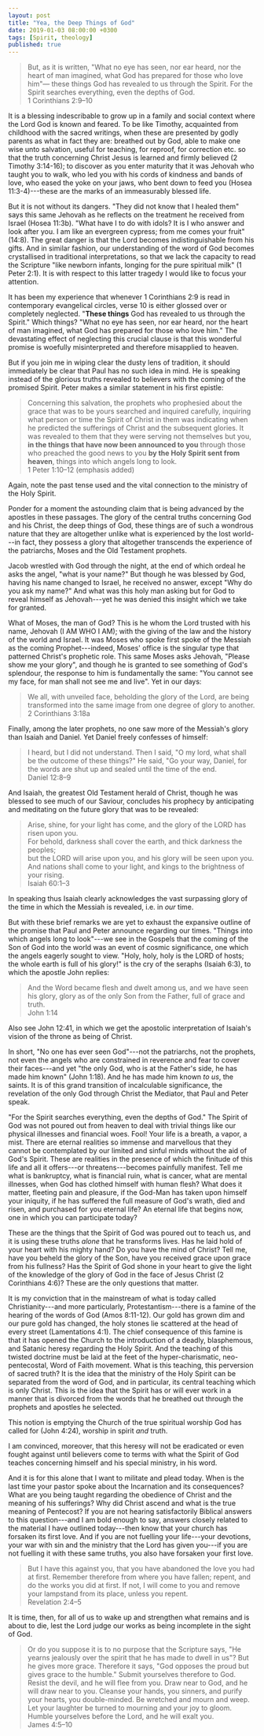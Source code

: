```yaml
---
layout: post
title: "Yea, the Deep Things of God"
date: 2019-01-03 08:00:00 +0300
tags: [Spirit, theology]
published: true
---
```


> But, as it is written,
> "What no eye has seen, nor ear heard, nor the heart of man imagined, what God has prepared for
> those who love him"—
> these things God has revealed to us through the Spirit. For the Spirit searches everything, even
> the depths of God.  
> 1 Corinthians 2:9–10

It is a blessing indescribable to grow up in a family and social context where the Lord God is known
and feared. To be like Timothy, acquainted from childhood with the sacred writings, when these are
presented by godly parents as what in fact they are: breathed out by God, able to make one wise unto
salvation, useful for teaching, for reproof, for correction etc. so that the truth concerning Christ
Jesus is learned and firmly believed (2 Timothy 3:14-16); to discover as you enter maturity that it
was Jehovah who taught you to walk, who led you with his cords of kindness and bands of love, who
eased the yoke on your jaws, who bent down to feed you (Hosea 11:3-4)---these are the marks of an
immeasurably blessed life.

But it is not without its dangers. "They did not know that I healed them" says this
same Jehovah as he reflects on the treatment he received from Israel (Hosea 11:3b).
"What have I to do with idols? It is I who answer and look after you. I am like an
evergreen cypress; from me comes your fruit" (14:8).
The great danger is that the Lord becomes indistinguishable from his gifts.
And in similar fashion, our understanding of the word of God becomes crystallised in traditional
interpretations, so that we lack the capacity to read the Scripture "like newborn infants, longing
for the pure spiritual milk" (1 Peter 2:1). It is with respect to this latter tragedy I would like
to focus your attention.

It has been my experience that whenever 1 Corinthians 2:9 is read in contemporary evangelical
circles, verse 10 is either glossed over or completely neglected. "__These things__ God has revealed
to us through the Spirit." Which things? "What no eye has seen, nor ear heard, nor the heart of man
imagined, what God has prepared for those who love him." The devastating effect of neglecting this
crucial clause is that this wonderful promise is woefully misinterpreted and therefore misapplied to
heaven.

But if you join me in wiping clear the dusty lens of tradition, it should immediately be clear that
Paul has no such idea in mind. He is speaking instead of the glorious truths revealed to believers
with the coming of the promised Spirit. Peter makes a similar statement in his first epistle:

> Concerning this salvation, the prophets who prophesied about the grace that was to be yours
> searched and inquired carefully, inquiring what person or time the Spirit of Christ in them was
> indicating when he predicted the sufferings of Christ and the subsequent glories. It was revealed
> to them that they were serving not themselves but you, __in the things that have now been
> announced to you__ through those who preached the good news to you __by the Holy Spirit sent from
> heaven__, things into which angels long to look.  
> 1 Peter 1:10–12 (emphasis added)

Again, note the past tense used and the vital connection to the ministry of the Holy Spirit. 

Ponder for a moment the astounding claim that is being advanced by the apostles in these passages.
The glory of the central truths concerning God and his Christ, the deep things of God, these things
are of such a wondrous nature that they are altogether unlike what is experienced by the lost
world---in fact, they possess a glory that altogether transcends the experience of the patriarchs,
Moses and the Old Testament prophets.

Jacob wrestled with God through the night, at the end of which ordeal he asks the angel, "what is
your name?" But though he was blessed by God, having his name changed to Israel, he received no
answer, except "Why do you ask my name?" And what was this holy man asking but for God to reveal
himself as Jehovah---yet he was denied this insight which we take for granted.

What of Moses, the man of God? This is he whom the Lord trusted with his name, Jehovah (I AM
WHO I AM); with the giving of the law and the history of the world and Israel. It was Moses who
spoke first spoke of the Messiah as the coming Prophet---indeed, Moses' office is the singular type
that patterned Christ's prophetic role. This same Moses asks Jehovah, "Please show me your glory",
and though he is granted to see something of God's splendour, the response to him is fundamentally
the same: "You cannot see my face, for man shall not see me and live". Yet in our days:

> We all, with unveiled face, beholding the glory of the Lord, are being transformed into the same
> image from one degree of glory to another.
> 2 Corinthians 3:18a

Finally, among the later prophets, no one saw more of the Messiah's glory than Isaiah and Daniel.
Yet Daniel freely confesses of himself: 

> I heard, but I did not understand. Then I said, "O my lord, what shall be the outcome of these
> things?" He said, "Go your way, Daniel, for the words are shut up and sealed until the time of the
> end.  
Daniel 12:8–9

And Isaiah, the greatest Old Testament herald of Christ, though he was blessed to see much of our
Saviour, concludes his prophecy by anticipating and meditating on the future glory that was to be
revealed:

> Arise, shine, for your light has come, and the glory of the LORD has risen upon you.  
> For behold, darkness shall cover the earth, and thick darkness the peoples;  
> but the LORD will arise upon you, and his glory will be seen upon you.  
> And nations shall come to your light, and kings to the brightness of your rising.  
> Isaiah 60:1–3

In speaking thus Isaiah clearly acknowledges the vast surpassing glory of the time in which the
Messiah is revealed, i.e. in _our_ time.

But with these brief remarks we are yet to exhaust the expansive outline of the promise that Paul
and Peter announce regarding our times. "Things into which angels long to look"---we see in the
Gospels that the coming of the Son of God into the world was an event of cosmic significance, one
which the angels eagerly sought to view. "Holy, holy, holy is the LORD of hosts; the whole earth is
full of his glory!" is the cry of the seraphs (Isaiah 6:3), to which the apostle John replies:

> And the Word became flesh and dwelt among us, and we have seen his glory, glory as of the only Son
> from the Father, full of grace and truth.  
John 1:14

Also see John 12:41, in which we get the apostolic interpretation of Isaiah's vision of the throne
as being of Christ.

In short, "No one has ever seen God"---not the patriarchs, not the prophets, not even the angels who
are constrained in reverence and fear to cover their faces---and yet "the only God, who is at the
Father's side, he has made him known" (John 1:18). And he has made him known _to us_, the saints. It
is of this grand transition of incalculable significance, the revelation of the only God through
Christ the Mediator, that Paul and Peter speak.

"For the Spirit searches everything, even the depths of God." The Spirit of God was not poured out
from heaven to deal with trivial things like our physical illnesses and financial woes. Fool! Your
life is a breath, a vapor, a mist. There are eternal realities so immense and
marvellous that they cannot be contemplated by our limited and sinful minds without the aid of God's
Spirit. These are realities in the presence of which the finitude of this life and all it
offers---or threatens---becomes painfully manifest. Tell me what is bankruptcy, what is financial
ruin, what is cancer, what are mental illnesses, when God has clothed himself with human flesh? What
does it matter, fleeting pain and pleasure, if the God-Man has taken upon himself your iniquity, if
he has suffered the full measure of God's wrath, died and risen, and purchased for you eternal life?
An eternal life that begins now, one in which you can participate today?

These are the things that the Spirit of God was poured out to teach us, and it is using these truths
_alone_ that he transforms lives. Has he laid hold of your heart with his mighty hand? Do you have
the mind of Christ? Tell me, have you beheld the glory of the Son, have you received grace upon
grace from his fullness? Has the Spirit of God shone in your heart to give the light of the
knowledge of the glory of God in the face of Jesus Christ (2 Corinthians 4:6)? These are the only
questions that matter.

It is my conviction that in the mainstream of what is today called Christianity---and more
particularly, Protestantism---there is a famine of the hearing of the words of God (Amos 8:11-12).
Our gold has grown dim and our pure gold has changed, the holy stones lie scattered at the head of
every street (Lamentations 4:1). The chief consequence of this famine is that it has opened the
Church to the introduction of a deadly, blasphemous, and Satanic heresy regarding the Holy Spirit.
And the teaching of this twisted doctrine must be laid at the feet of the hyper-charismatic,
neo-pentecostal, Word of Faith movement.
What is this teaching, this perversion of sacred truth? It is the idea that the ministry of the Holy
Spirit can be separated from the word of God, and in particular, its central teaching which is only
Christ. This is the idea that the Spirit has or will ever work in a manner that is divorced from the
words that he breathed out through the prophets and apostles he selected.

This notion is emptying the Church of the true spiritual worship God has called for (John 4:24),
worship in spirit _and_ truth.

I am convinced, moreover, that this heresy will not be eradicated or even fought against until
believers come to terms with what the Spirit of God teaches concerning himself and his special
ministry, in his word.

And it is for this alone that I want to militate and plead today. When is the last time your pastor
spoke about the Incarnation and its consequences? What are you being taught regarding the obedience
of Christ and the meaning of his sufferings? Why did Christ ascend and what is the true meaning of
Pentecost? If you are not hearing satisfactorily Biblical answers to this question---and I am bold
enough to say, answers closely related to the material I have outlined today---then know that your
church has forsaken its first love. And if you are not fuelling your life---your devotions, your war
with sin and the ministry that the Lord has given you---if you are not fuelling it with these same
truths, you also have forsaken your first love.

> But I have this against you, that you have abandoned the love you had at first. Remember therefore
> from where you have fallen; repent, and do the works you did at first. If not, I will come to you
> and remove your lampstand from its place, unless you repent.  
> Revelation 2:4–5

It is time, then, for all of us to wake up and strengthen what remains and is about to die, lest the
Lord judge our works as being incomplete in the sight of God.

> Or do you suppose it is to no purpose that the Scripture says, "He yearns jealously over the
> spirit that he has made to dwell in us"? But he gives more grace. Therefore it says, "God opposes
> the proud but gives grace to the humble." Submit yourselves therefore to God. Resist the devil,
> and he will flee from you. Draw near to God, and he will draw near to you. Cleanse your hands, you
> sinners, and purify your hearts, you double-minded. Be wretched and mourn and weep. Let your
> laughter be turned to mourning and your joy to gloom. Humble yourselves before the Lord, and he
> will exalt you.  
> James 4:5–10
